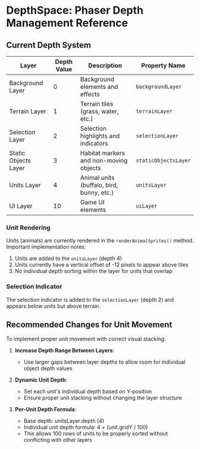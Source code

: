 # DepthSpace: Phaser Depth Management Reference

## Current Depth System
| Layer                 | Depth Value | Description                                  | Property Name         |
|-----------------------|-------------|----------------------------------------------|------------------------|
| Background Layer      | 0           | Background elements and effects              | `backgroundLayer`     |
| Terrain Layer         | 1           | Terrain tiles (grass, water, etc.)           | `terrainLayer`        |
| Selection Layer       | 2           | Selection highlights and indicators          | `selectionLayer`      |
| Static Objects Layer  | 3           | Habitat markers and non-moving objects       | `staticObjectsLayer`  |
| Units Layer           | 4           | Animal units (buffalo, bird, bunny, etc.)    | `unitsLayer`          |
| UI Layer              | 10          | Game UI elements                             | `uiLayer`             |


### Unit Rendering
Units (animals) are currently rendered in the `renderAnimalSprites()` method. Important implementation notes:

1. Units are added to the `unitsLayer` (depth 4)
2. Units currently have a vertical offset of -12 pixels to appear above tiles
3. No individual depth sorting within the layer for units that overlap

### Selection Indicator
The selection indicator is added to the `selectionLayer` (depth 2) and appears below units but above terrain.

## Recommended Changes for Unit Movement
To implement proper unit movement with correct visual stacking:

1. **Increase Depth Range Between Layers**:
   - Use larger gaps between layer depths to allow room for individual object depth values

2. **Dynamic Unit Depth**:
   - Set each unit's individual depth based on Y-position
   - Ensure proper unit stacking without changing the layer structure

3. **Per-Unit Depth Formula**:
   - Base depth: unitsLayer.depth (4)
   - Individual unit depth formula: 4 + (unit.gridY / 100)
   - This allows 100 rows of units to be properly sorted without conflicting with other layers

